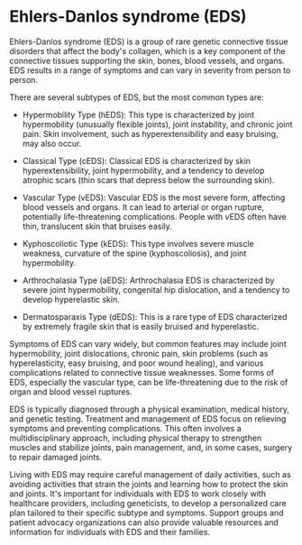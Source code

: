 # Ehlers-Danlos syndrome (EDS)

Ehlers-Danlos syndrome (EDS) is a group of rare genetic connective tissue disorders that affect the body's collagen, which is a key component of the connective tissues supporting the skin, bones, blood vessels, and organs. EDS results in a range of symptoms and can vary in severity from person to person.

There are several subtypes of EDS, but the most common types are:

* Hypermobility Type (hEDS): This type is characterized by joint hypermobility (unusually flexible joints), joint instability, and chronic joint pain. Skin involvement, such as hyperextensibility and easy bruising, may also occur.

* Classical Type (cEDS): Classical EDS is characterized by skin hyperextensibility, joint hypermobility, and a tendency to develop atrophic scars (thin scars that depress below the surrounding skin).

* Vascular Type (vEDS): Vascular EDS is the most severe form, affecting blood vessels and organs. It can lead to arterial or organ rupture, potentially life-threatening complications. People with vEDS often have thin, translucent skin that bruises easily.

* Kyphoscoliotic Type (kEDS): This type involves severe muscle weakness, curvature of the spine (kyphoscoliosis), and joint hypermobility.

* Arthrochalasia Type (aEDS): Arthrochalasia EDS is characterized by severe joint hypermobility, congenital hip dislocation, and a tendency to develop hyperelastic skin.

* Dermatosparaxis Type (dEDS): This is a rare type of EDS characterized by extremely fragile skin that is easily bruised and hyperelastic.

Symptoms of EDS can vary widely, but common features may include joint hypermobility, joint dislocations, chronic pain, skin problems (such as hyperelasticity, easy bruising, and poor wound healing), and various complications related to connective tissue weaknesses. Some forms of EDS, especially the vascular type, can be life-threatening due to the risk of organ and blood vessel ruptures.

EDS is typically diagnosed through a physical examination, medical history, and genetic testing. Treatment and management of EDS focus on relieving symptoms and preventing complications. This often involves a multidisciplinary approach, including physical therapy to strengthen muscles and stabilize joints, pain management, and, in some cases, surgery to repair damaged joints.

Living with EDS may require careful management of daily activities, such as avoiding activities that strain the joints and learning how to protect the skin and joints. It's important for individuals with EDS to work closely with healthcare providers, including geneticists, to develop a personalized care plan tailored to their specific subtype and symptoms. Support groups and patient advocacy organizations can also provide valuable resources and information for individuals with EDS and their families.